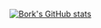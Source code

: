 
[![Bork's GitHub stats](https://github-readme-stats.vercel.app/api?username=Bork0038)](https://github.com/anuraghazra/github-readme-stats)
